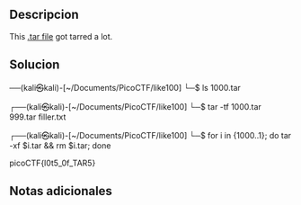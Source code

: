 ## Descripcion 

This [.tar file](https://jupiter.challenges.picoctf.org/static/52084b5ad360b25f9af83933114324e0/1000.tar) got tarred a lot.
## Solucion

──(kali㉿kali)-[~/Documents/PicoCTF/like100]
└─$ ls
1000.tar
       
┌──(kali㉿kali)-[~/Documents/PicoCTF/like100]
└─$ tar -tf 1000.tar   
999.tar
filler.txt
                                                       
┌──(kali㉿kali)-[~/Documents/PicoCTF/like100]
└─$ for i in {1000..1}; do tar -xf $i.tar && rm $i.tar; done 

picoCTF{l0t5_0f_TAR5}
## Notas adicionales
